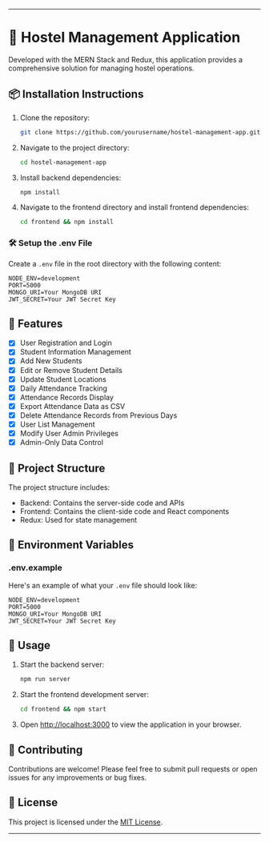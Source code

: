 
---

# 🏢 Hostel Management Application

Developed with the MERN Stack and Redux, this application provides a comprehensive solution for managing hostel operations.

## 📦 Installation Instructions

1. Clone the repository:
   ```sh
   git clone https://github.com/yourusername/hostel-management-app.git
   ```
2. Navigate to the project directory:
   ```sh
   cd hostel-management-app
   ```
3. Install backend dependencies:
   ```sh
   npm install
   ```
4. Navigate to the frontend directory and install frontend dependencies:
   ```sh
   cd frontend && npm install
   ```

### 🛠️ Setup the .env File

Create a `.env` file in the root directory with the following content:

```env
NODE_ENV=development
PORT=5000
MONGO_URI=Your MongoDB URI
JWT_SECRET=Your JWT Secret Key
```

## 🚀 Features

- [x] User Registration and Login
- [x] Student Information Management
- [x] Add New Students
- [x] Edit or Remove Student Details
- [x] Update Student Locations
- [x] Daily Attendance Tracking
- [x] Attendance Records Display
- [x] Export Attendance Data as CSV
- [x] Delete Attendance Records from Previous Days
- [x] User List Management
- [x] Modify User Admin Privileges
- [x] Admin-Only Data Control

## 📂 Project Structure

The project structure includes:
- Backend: Contains the server-side code and APIs
- Frontend: Contains the client-side code and React components
- Redux: Used for state management

## 🌱 Environment Variables

### .env.example

Here's an example of what your `.env` file should look like:

```env
NODE_ENV=development
PORT=5000
MONGO_URI=Your MongoDB URI
JWT_SECRET=Your JWT Secret Key
```

## 📝 Usage

1. Start the backend server:
   ```sh
   npm run server
   ```
2. Start the frontend development server:
   ```sh
   cd frontend && npm start
   ```
3. Open [http://localhost:3000](http://localhost:3000) to view the application in your browser.

## 🤝 Contributing

Contributions are welcome! Please feel free to submit pull requests or open issues for any improvements or bug fixes.

## 📜 License

This project is licensed under the [MIT License](LICENSE).

---
